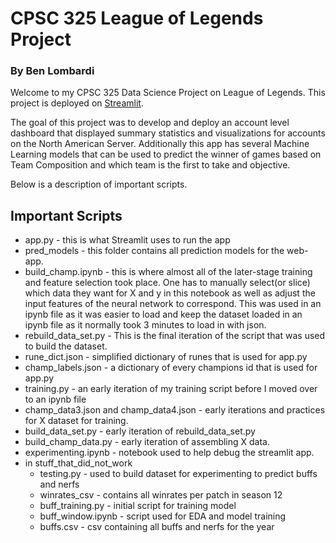 # CPSC 325 League of Legends Project 
### By Ben Lombardi


Welcome to my CPSC 325 Data Science Project on League of Legends. This project is deployed on [Streamlit](https://bdlombardi-cpsc325leagueprojectdeployed-app-7btdsr.streamlit.app/). 

The goal of this project was to develop and deploy an account level dashboard that displayed summary statistics and visualizations for accounts on the North American Server. Additionally this app has several Machine Learning models that can be used to predict the winner of games based on Team Composition and which team is the first to take and objective.

Below is a description of important scripts.

## Important Scripts

* app.py - this is what Streamlit uses to run the app 
* pred_models - this folder contains all prediction models for the web-app. 
* build_champ.ipynb - this is where almost all of the later-stage training and feature selection took place. One has to manually select(or slice) which data they want for X and y in this notebook as well as adjust the input features of the neural network to correspond. This was used in an ipynb file as it was easier to load and keep the dataset loaded in an ipynb file as it normally took 3 minutes to load in with json. 
* rebuild_data_set.py - This is the final iteration of the script that was used to build the dataset. 
* rune_dict.json - simplified dictionary of runes that is used for app.py  
* champ_labels.json - a dictionary of every champions id that is used for app.py
* training.py - an early iteration of my training script before I moved over to an ipynb file
* champ_data3.json and champ_data4.json - early iterations and practices for X dataset for training. 
* build_data_set.py - early iteration of rebuild_data_set.py 
* build_champ_data.py - early iteration of assembling X data. 
* experimenting.ipynb - notebook used to help debug the streamlit app.  
* in stuff_that_did_not_work 
    * testing.py - used to build dataset for experimenting to predict buffs and nerfs 
    * winrates_csv - contains all winrates per patch in season 12
    * buff_training.py - initial script for training model 
    * buff_window.ipynb - script used for EDA and model training 
    * buffs.csv - csv containing all buffs and nerfs for the year

